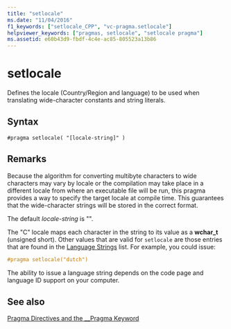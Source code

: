 ```yaml
---
title: "setlocale"
ms.date: "11/04/2016"
f1_keywords: ["setlocale_CPP", "vc-pragma.setlocale"]
helpviewer_keywords: ["pragmas, setlocale", "setlocale pragma"]
ms.assetid: e60b43d9-fbdf-4c4e-ac85-805523a13b86
---
```

# setlocale

Defines the locale (Country/Region and language) to be used when translating wide-character constants and string literals.

## Syntax

```
#pragma setlocale( "[locale-string]" )
```

## Remarks

Because the algorithm for converting multibyte characters to wide characters may vary by locale or the compilation may take place in a different locale from where an executable file will be run, this pragma provides a way to specify the target locale at compile time. This guarantees that the wide-character strings will be stored in the correct format.

The default *locale-string* is "".

The "C" locale maps each character in the string to its value as a **wchar_t** (unsigned short). Other values that are valid for `setlocale` are those entries that are found in the [Language Strings](../c-runtime-library/language-strings.md) list. For example, you could issue:

```cpp
#pragma setlocale("dutch")
```

The ability to issue a language string depends on the code page and language ID support on your computer.

## See also

[Pragma Directives and the __Pragma Keyword](../preprocessor/pragma-directives-and-the-pragma-keyword.md)